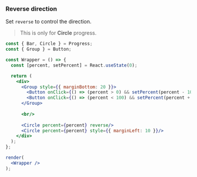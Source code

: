 ### Reverse direction

Set `reverse` to control the direction.

> This is only for **Circle** progress.

<!--start-code-->

```jsx
const { Bar, Circle } = Progress;
const { Group } = Button;

const Wrapper = () => {
  const [percent, setPercent] = React.useState(0);

  return (
    <div>
      <Group style={{ marginBottom: 20 }}>
        <Button onClick={() => (percent > 0) && setPercent(percent - 10)}>-</Button>
        <Button onClick={() => (percent < 100) && setPercent(percent + 10)}>+</Button>
      </Group>
      
      <br/>
      
      <Circle percent={percent} reverse/>
      <Circle percent={percent} style={{ marginLeft: 10 }}/>
    </div>
  );
};

render(
  <Wrapper />
);
```

<!--end-code-->
